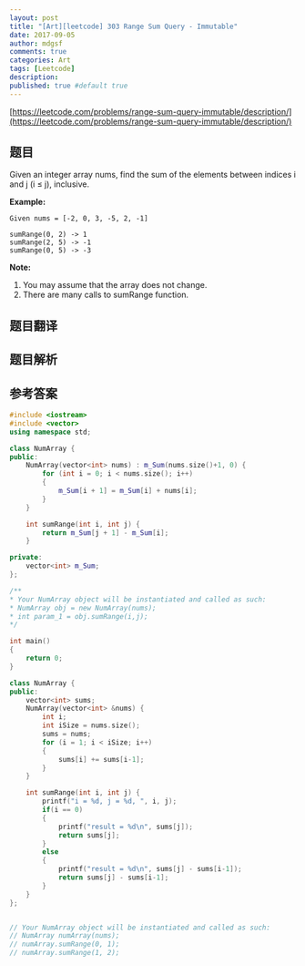 ```yaml
---
layout: post
title: "[Art][leetcode] 303 Range Sum Query - Immutable"
date: 2017-09-05
author: mdgsf
comments: true
categories: Art
tags: [Leetcode]
description:
published: true #default true
---
```


[https://leetcode.com/problems/range-sum-query-immutable/description/](https://leetcode.com/problems/range-sum-query-immutable/description/)

## 题目

Given an integer array nums, find the sum of the elements between indices i and j (i ≤ j), inclusive.

**Example:**

```
Given nums = [-2, 0, 3, -5, 2, -1]

sumRange(0, 2) -> 1
sumRange(2, 5) -> -1
sumRange(0, 5) -> -3
```

**Note:**

1. You may assume that the array does not change.
2. There are many calls to sumRange function.

## 题目翻译

## 题目解析

## 参考答案

```c++
#include <iostream>
#include <vector>
using namespace std;

class NumArray {
public:
	NumArray(vector<int> nums) : m_Sum(nums.size()+1, 0) {
		for (int i = 0; i < nums.size(); i++)
		{
			m_Sum[i + 1] = m_Sum[i] + nums[i];
		}
	}

	int sumRange(int i, int j) {
		return m_Sum[j + 1] - m_Sum[i];
	}

private:
	vector<int> m_Sum;
};

/**
* Your NumArray object will be instantiated and called as such:
* NumArray obj = new NumArray(nums);
* int param_1 = obj.sumRange(i,j);
*/

int main()
{
	return 0;
}
```

```cpp
class NumArray {
public:
    vector<int> sums;
    NumArray(vector<int> &nums) {
        int i;
        int iSize = nums.size();
        sums = nums;
        for (i = 1; i < iSize; i++)
        {
            sums[i] += sums[i-1];
        }
    }

    int sumRange(int i, int j) {
        printf("i = %d, j = %d, ", i, j);
        if(i == 0)
        {
            printf("result = %d\n", sums[j]);
            return sums[j];
        }
        else
        {
            printf("result = %d\n", sums[j] - sums[i-1]);
            return sums[j] - sums[i-1];
        }
    }
};


// Your NumArray object will be instantiated and called as such:
// NumArray numArray(nums);
// numArray.sumRange(0, 1);
// numArray.sumRange(1, 2);
```

